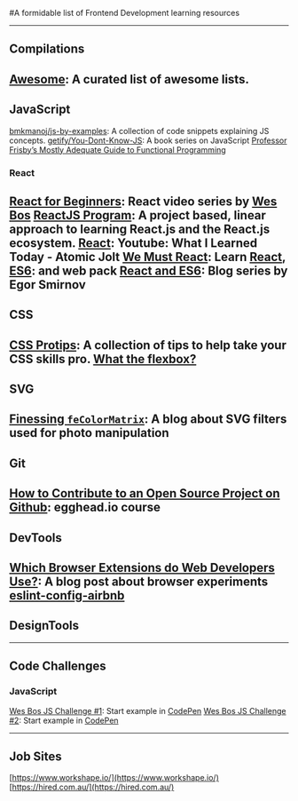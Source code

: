 #A formidable list of Frontend Development learning resources

----
## Compilations
[Awesome](https://github.com/sindresorhus/awesome/): A curated list of awesome lists.
----
## JavaScript
[bmkmanoj/js-by-examples](https://github.com/bmkmanoj/js-by-examples): A collection of code snippets explaining JS concepts.
[getify/You-Dont-Know-JS](https://github.com/getify/You-Dont-Know-JS): A book series on JavaScript
[Professor Frisby’s Mostly Adequate Guide to Functional Programming](https://www.gitbook.com/book/drboolean/mostly-adequate-guide/details)

### React
[React for Beginners](https://reactforbeginners.com/): React video series by [Wes Bos](https://twitter.com/wesbos?lang=en)
[ReactJS Program](http://courses.reactjsprogram.com/courses/reactjsfundamentals/lectures/821020): A project based, linear approach to learning React.js and the React.js ecosystem.
[React](https://www.youtube.com/playlist?list=PLUAEXpf1UDMkzPOiNJBrlqsUryn7n2cnK): Youtube: What I Learned Today - Atomic Jolt
[We Must React](http://codestorm.top/we-must-react-ep-01-lets-start-with-webpack-and-babel/): Learn [React](https://facebook.github.io/react/), [ES6](http://es6-features.org/): and web pack
[React and ES6](http://egorsmirnov.me/2015/05/22/react-and-es6-part1.html): Blog series by Egor Smirnov
----
## CSS
[CSS Protips](https://github.com/AllThingsSmitty/css-protips): A collection of tips to help take your CSS skills pro.
[What the flexbox?](http://flexbox.io/#/)
----
## SVG
[Finessing `feColorMatrix`](http://alistapart.com/article/finessing-fecolormatrix): A blog about SVG filters used for photo manipulation
----
## Git
[How to Contribute to an Open Source Project on Github](https://egghead.io/series/how-to-contribute-to-an-open-source-project-on-github): egghead.io course
----
## DevTools
[Which Browser Extensions do Web Developers Use?](http://blog.reybango.com/2016/01/20/which-browser-extensions-do-web-developers-use/): A blog post about browser experiments
[eslint-config-airbnb](https://github.com/airbnb/javascript/tree/master/packages/eslint-config-airbnb)
----
## DesignTools

----
## Code Challenges
### JavaScript
[Wes Bos JS Challenge #1](https://twitter.com/wesbos/status/694530601286676480?utm_source=newsletter&utm_medium=email&utm_campaign=question): Start example in [CodePen](http://codepen.io/wesbos/pen/zrLjYq)
[Wes Bos JS Challenge #2](https://twitter.com/wesbos/status/699967550621380608?utm_source=newsletter&utm_medium=email&utm_campaign=question): Start example in [CodePen](http://codepen.io/wesbos/pen/JGVryP)

----
## Job Sites
[https://www.workshape.io/](https://www.workshape.io/)
[https://hired.com.au/](https://hired.com.au/)
